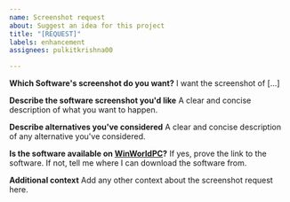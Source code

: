 ```yaml
---
name: Screenshot request
about: Suggest an idea for this project
title: "[REQUEST]"
labels: enhancement
assignees: pulkitkrishna00

---
```


**Which Software's screenshot do you want?**
I want the screenshot of [...]

**Describe the software screenshot you'd like**
A clear and concise description of what you want to happen.

**Describe alternatives you've considered**
A clear and concise description of any alternative you've considered.

**Is the software available on [WinWorldPC](https://winworldpc.com/)?**
If yes, prove the link to the software. If not, tell me where I can download the software from.

**Additional context**
Add any other context about the screenshot request here.
